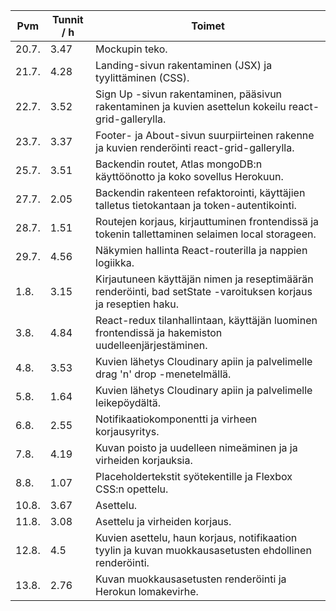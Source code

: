 Pvm | Tunnit / h | Toimet
--- | ---------- | ------
20.7. | 3.47 | Mockupin teko.
21.7. | 4.28 | Landing-sivun rakentaminen (JSX) ja tyylittäminen (CSS).
22.7. | 3.52 | Sign Up -sivun rakentaminen, pääsivun rakentaminen ja kuvien asettelun kokeilu react-grid-gallerylla.
23.7. | 3.37 | Footer- ja About-sivun suurpiirteinen rakenne ja kuvien renderöinti react-grid-gallerylla.
25.7. | 3.51 | Backendin routet, Atlas mongoDB:n käyttöönotto ja koko sovellus Herokuun.
27.7. | 2.05 | Backendin rakenteen refaktorointi, käyttäjien talletus tietokantaan ja token-autentikointi.
28.7. | 1.51 | Routejen korjaus, kirjauttuminen frontendissä ja tokenin tallettaminen selaimen local storageen.
29.7. | 4.56 | Näkymien hallinta React-routerilla ja nappien logiikka.
1.8. | 3.15 | Kirjautuneen käyttäjän nimen ja reseptimäärän renderöinti, bad setState -varoituksen korjaus ja reseptien haku.
3.8. | 4.84 | React-redux tilanhallintaan, käyttäjän luominen frontendissä ja hakemiston uudelleenjärjestäminen.
4.8. | 3.53 | Kuvien lähetys Cloudinary apiin ja palvelimelle drag 'n' drop -menetelmällä.
5.8. | 1.64 | Kuvien lähetys Cloudinary apiin ja palvelimelle leikepöydältä.
6.8. | 2.55 | Notifikaatiokomponentti ja virheen korjausyritys.
7.8. | 4.19 | Kuvan poisto ja uudelleen nimeäminen ja ja virheiden korjauksia.
8.8. | 1.07 | Placeholdertekstit syötekentille ja Flexbox CSS:n opettelu.
10.8. | 3.67 | Asettelu.
11.8. | 3.08 | Asettelu ja virheiden korjaus.
12.8. | 4.5 | Kuvien asettelu, haun korjaus, notifikaation tyylin ja kuvan muokkausasetusten ehdollinen renderöinti.
13.8. | 2.76 | Kuvan muokkausasetusten renderöinti ja Herokun lomakevirhe.